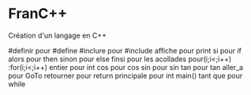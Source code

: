 # FranC++
Création d'un langage en C++


#definir pour #define
#inclure pour #include
affiche pour print
si pour if
alors pour then 
sinon pour else
finsi pour les acollades 
pour(i;i<;i++) :for(i;i<;i++)
entier pour int
cos pour cos
sin pour sin
tan pour tan
aller_a pour GoTo
retourner pour return
principale pour int main()
tant que pour while

